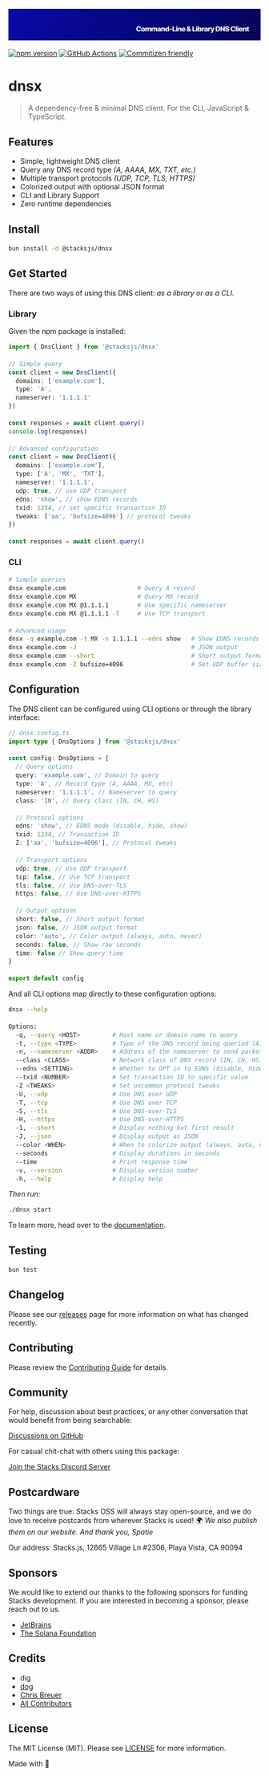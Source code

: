 <p align="center"><img src="https://github.com/stacksjs/dnsx/blob/main/.github/art/cover.jpg?raw=true" alt="Social Card of this repo"></p>

[![npm version][npm-version-src]][npm-version-href]
[![GitHub Actions][github-actions-src]][github-actions-href]
[![Commitizen friendly](https://img.shields.io/badge/commitizen-friendly-brightgreen.svg)](http://commitizen.github.io/cz-cli/)
<!-- [![npm downloads][npm-downloads-src]][npm-downloads-href] -->
<!-- [![Codecov][codecov-src]][codecov-href] -->

# dnsx

> A dependency-free & minimal DNS client. For the CLI, JavaScript & TypeScript.

## Features

- Simple, lightweight DNS client
- Query any DNS record type _(A, AAAA, MX, TXT, etc.)_
- Multiple transport protocols _(UDP, TCP, TLS, HTTPS)_
- Colorized output with optional JSON format
- CLI and Library Support
- Zero runtime dependencies

## Install

```bash
bun install -d @stacksjs/dnsx
```

## Get Started

There are two ways of using this DNS client: _as a library or as a CLI._

### Library

Given the npm package is installed:

```ts
import { DnsClient } from '@stacksjs/dnsx'

// Simple query
const client = new DnsClient({
  domains: ['example.com'],
  type: 'A',
  nameserver: '1.1.1.1'
})

const responses = await client.query()
console.log(responses)

// Advanced configuration
const client = new DnsClient({
  domains: ['example.com'],
  type: ['A', 'MX', 'TXT'],
  nameserver: '1.1.1.1',
  udp: true, // use UDP transport
  edns: 'show', // show EDNS records
  txid: 1234, // set specific transaction ID
  tweaks: ['aa', 'bufsize=4096'] // protocol tweaks
})

const responses = await client.query()
```

### CLI

```bash
# Simple queries
dnsx example.com                    # Query A record
dnsx example.com MX                 # Query MX record
dnsx example.com MX @1.1.1.1        # Use specific nameserver
dnsx example.com MX @1.1.1.1 -T     # Use TCP transport

# Advanced usage
dnsx -q example.com -t MX -n 1.1.1.1 --edns show   # Show EDNS records
dnsx example.com -J                                # JSON output
dnsx example.com --short                           # Short output format
dnsx example.com -Z bufsize=4096                   # Set UDP buffer size
```

## Configuration

The DNS client can be configured using CLI options or through the library interface:

```ts
// dnsx.config.ts
import type { DnsOptions } from '@stacksjs/dnsx'

const config: DnsOptions = {
  // Query options
  query: 'example.com', // Domain to query
  type: 'A', // Record type (A, AAAA, MX, etc)
  nameserver: '1.1.1.1', // Nameserver to query
  class: 'IN', // Query class (IN, CH, HS)

  // Protocol options
  edns: 'show', // EDNS mode (disable, hide, show)
  txid: 1234, // Transaction ID
  Z: ['aa', 'bufsize=4096'], // Protocol tweaks

  // Transport options
  udp: true, // Use UDP transport
  tcp: false, // Use TCP transport
  tls: false, // Use DNS-over-TLS
  https: false, // Use DNS-over-HTTPS

  // Output options
  short: false, // Short output format
  json: false, // JSON output format
  color: 'auto', // Color output (always, auto, never)
  seconds: false, // Show raw seconds
  time: false // Show query time
}

export default config
```

And all CLI options map directly to these configuration options:

```bash
dnsx --help

Options:
  -q, --query <HOST>         # Host name or domain name to query
  -t, --type <TYPE>          # Type of the DNS record being queried (A, MX, NS...)
  -n, --nameserver <ADDR>    # Address of the nameserver to send packets to
  --class <CLASS>            # Network class of DNS record (IN, CH, HS)
  --edns <SETTING>           # Whether to OPT in to EDNS (disable, hide, show)
  --txid <NUMBER>            # Set transaction ID to specific value
  -Z <TWEAKS>                # Set uncommon protocol tweaks
  -U, --udp                  # Use DNS over UDP
  -T, --tcp                  # Use DNS over TCP
  -S, --tls                  # Use DNS-over-TLS
  -H, --https                # Use DNS-over-HTTPS
  -1, --short                # Display nothing but first result
  -J, --json                 # Display output as JSON
  --color <WHEN>             # When to colorize output (always, auto, never)
  --seconds                  # Display durations in seconds
  --time                     # Print response time
  -v, --version              # Display version number
  -h, --help                 # Display help
```

_Then run:_

```bash
./dnsx start
```

To learn more, head over to the [documentation](https://reverse-proxy.sh/).

## Testing

```bash
bun test
```

## Changelog

Please see our [releases](https://github.com/stacksjs/stacks/releases) page for more information on what has changed recently.

## Contributing

Please review the [Contributing Guide](https://github.com/stacksjs/contributing) for details.

## Community

For help, discussion about best practices, or any other conversation that would benefit from being searchable:

[Discussions on GitHub](https://github.com/stacksjs/stacks/discussions)

For casual chit-chat with others using this package:

[Join the Stacks Discord Server](https://discord.gg/stacksjs)

## Postcardware

Two things are true: Stacks OSS will always stay open-source, and we do love to receive postcards from wherever Stacks is used! 🌍 _We also publish them on our website. And thank you, Spatie_

Our address: Stacks.js, 12665 Village Ln #2306, Playa Vista, CA 90094

## Sponsors

We would like to extend our thanks to the following sponsors for funding Stacks development. If you are interested in becoming a sponsor, please reach out to us.

- [JetBrains](https://www.jetbrains.com/)
- [The Solana Foundation](https://solana.com/)

## Credits

- dig
- [dog](https://github.com/ogham/dog)
- [Chris Breuer](https://github.com/chrisbbreuer)
- [All Contributors](../../contributors)

## License

The MIT License (MIT). Please see [LICENSE](https://github.com/stacksjs/stacks/tree/main/LICENSE.md) for more information.

Made with 💙

<!-- Badges -->
[npm-version-src]: https://img.shields.io/npm/v/@stacksjs/dnsx?style=flat-square
[npm-version-href]: https://npmjs.com/package/@stacksjs/dnsx
[github-actions-src]: https://img.shields.io/github/actions/workflow/status/stacksjs/dnsx/ci.yml?style=flat-square&branch=main
[github-actions-href]: https://github.com/stacksjs/dnsx/actions?query=workflow%3Aci

<!-- [codecov-src]: https://img.shields.io/codecov/c/gh/stacksjs/dnsx/main?style=flat-square
[codecov-href]: https://codecov.io/gh/stacksjs/dnsx -->
